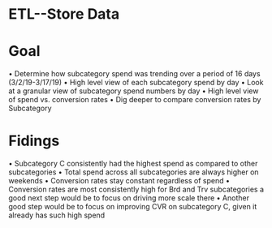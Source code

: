 # ETL--Store Data

# Goal

• Determine how subcategory spend was trending over a period of 16
days (3/2/19-3/17/19)
• High level view of each subcategory spend by day
• Look at a granular view of subcategory spend numbers by day
• High level view of spend vs. conversion rates
• Dig deeper to compare conversion rates by Subcategory


# Fidings

• Subcategory C consistently had the highest spend as compared to other
subcategories
• Total spend across all subcategories are always higher on weekends
• Conversion rates stay constant regardless of spend
• Conversion rates are most consistently high for Brd and Trv subcategories a good next step would be to focus on driving more scale there
• Another good step would be to focus on improving CVR on subcategory C, given it already has such high spend
